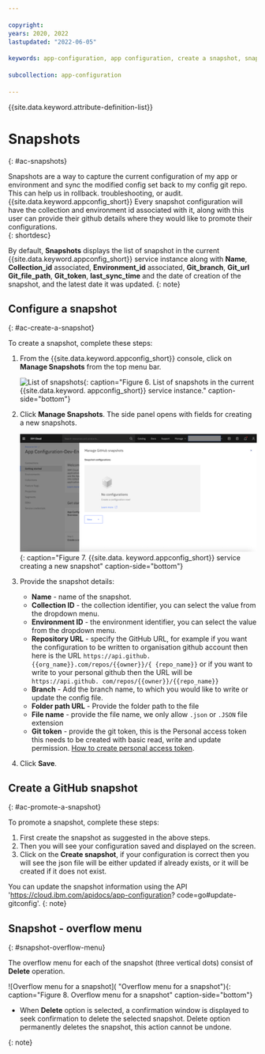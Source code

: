 ```yaml
---

copyright:
years: 2020, 2022
lastupdated: "2022-06-05"

keywords: app-configuration, app configuration, create a snapshot, snapshots, git configuration, gitops, git config

subcollection: app-configuration

---
```


{{site.data.keyword.attribute-definition-list}}

# Snapshots
{: #ac-snapshots}

Snapshots are a way to capture the current configuration of my app or environment and sync the modified config set 
back to my config git repo. This can help us in rollback. troubleshooting, or 
audit. {{site.data.keyword.appconfig_short}}
Every snapshot configuration will have the collection and environment id associated with it, along with this user 
can provide their github details where they would like to promote their configurations.  
{: shortdesc}


By default, **Snapshots** displays the list of snapshot in the current {{site.data.keyword.appconfig_short}} service 
instance along with **Name**, **Collection_id** associated, **Environment_id** associated, **Git_branch**, **Git_url** 
**Git_file_path**, **Git_token**, **last_sync_time** and the date of creation of 
the snapshot, and the latest date it was updated.
{: note}

## Configure a snapshot
{: #ac-create-a-snapshot}

To create a snapshot, complete these steps:

1. From the {{site.data.keyword.appconfig_short}} console, click on **Manage Snapshots** from the top menu bar.

   ![List of snapshots](images/ac-list-snapshots.png "List of snapshots in the current {{site.data.keyword.
   appconfig_short}} service instance"){: caption="Figure 6. List of snapshots in the current {{site.data.keyword.
   appconfig_short}} service instance." caption-side="bottom"}

1. Click **Manage Snapshots**. The side panel opens with fields for creating a new snapshots.

   ![Configure a snapshot](images/ac-configure-snapshots.png "Configure a snapshot"){: caption="Figure 7. {{site.data.
   keyword.appconfig_short}} service creating a new snapshot" caption-side="bottom"}

1. Provide the snapshot details:
    - **Name** - name of the snapshot.
    - **Collection ID** - the collection identifier, you can select the value from the dropdown menu.
    - **Environment ID** - the environment identifier, you can select the value from the dropdown menu.   
    - **Repository URL** - specify the GitHub URL, for example if you want the configuration to be written to 
    organisation github account then here is the URL `https://api.github.{{org_name}}.com/repos/{{owner}}/{
    {repo_name}}` or if you want to write to your personal github then the URL will be `https://api.github.
    com/repos/{{owner}}/{{repo_name}}` 
    - **Branch** - Add the branch name, to which you would like to write or update the config file.
    - **Folder path URL** - Provide the folder path to the file
    - **File name** - provide the file name, we only allow `.json` or `.JSON` file extension
    - **Git token** - provide the git token, this is the Personal access token this needs to be created with basic 
    read, write and update permission.
    [How to create personal access token](https://docs.github.com/en/authentication/keeping-your-account-and-data-secure/creating-a-personal-access-token).
1. Click **Save**.


## Create a GitHub snapshot
{: #ac-promote-a-snapshot}

To promote a snapshot, complete these steps:

1. First create the snapshot as suggested in the above steps.
2. Then you will see your configuration saved and displayed on the screen.
3. Click on the **Create snapshot**, if your configuration is correct then you will see the json file will be either
   updated if already exists, or it will be created if it does not exist.

You can update the snapshot information using the API 'https://cloud.ibm.com/apidocs/app-configuration?
code=go#update-gitconfig'.
{: note}

## Snapshot - overflow menu
{: #snapshot-overflow-menu}

The overflow menu for each of the snapshot (three vertical dots) consist of **Delete** operation.

![Overflow menu for a snapshot]( "Overflow menu for a snapshot"){: 
caption="Figure 8. Overflow menu for a snapshot" caption-side="bottom"}

* When **Delete** option is selected, a confirmation window is displayed to seek confirmation to delete the selected 
snapshot. Delete option permanently deletes the snapshot, this action cannot be undone.

{: note}

